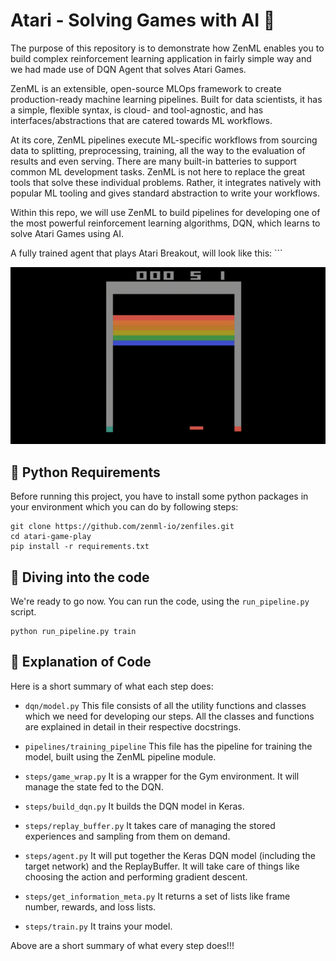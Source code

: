 # Atari - Solving Games with AI 🤖

The purpose of this repository is to demonstrate how ZenML enables you to build complex reinforcement learning application in fairly simple way and we had made use of DQN Agent that solves Atari Games.

ZenML is an extensible, open-source MLOps framework to create production-ready machine learning pipelines. Built for data scientists, it has a simple, flexible syntax, is cloud- and tool-agnostic, and has interfaces/abstractions that are catered towards ML workflows.

At its core, ZenML pipelines execute ML-specific workflows from sourcing data to splitting, preprocessing, training, all the way to the evaluation of results and even serving. There are many built-in batteries to support common ML development tasks. ZenML is not here to replace the great tools that solve these individual problems. Rather, it integrates natively with popular ML tooling and gives standard abstraction to write your workflows.

Within this repo, we will use ZenML to build pipelines for developing one of the most powerful reinforcement learning algorithms, DQN, which learns to solve Atari Games using AI.

A fully trained agent that plays Atari Breakout, will look like this: ```

![](/_assets/demo.gif)

## 🐍 Python Requirements

Before running this project, you have to install some python packages in your environment which you can do by following steps:

```
git clone https://github.com/zenml-io/zenfiles.git
cd atari-game-play
pip install -r requirements.txt
```

## 📓 Diving into the code

We're ready to go now. You can run the code, using the `run_pipeline.py` script.

```
python run_pipeline.py train
```

## 📓 Explanation of Code

Here is a short summary of what each step does:

- `dqn/model.py` This file consists of all the utility functions and classes which we need for developing our steps. All the classes and functions are explained in detail in their respective docstrings.
- `pipelines/training_pipeline` This file has the pipeline for training the model, built using the ZenML pipeline module.

- `steps/game_wrap.py` It is a wrapper for the Gym environment. It will manage the state fed to the DQN.
- `steps/build_dqn.py` It builds the DQN model in Keras.

- `steps/replay_buffer.py` It takes care of managing the stored experiences and sampling from them on demand.
- `steps/agent.py` It will put together the Keras DQN model (including the target network) and the ReplayBuffer. It will take care of things like choosing the action and performing gradient descent.
- `steps/get_information_meta.py` It returns a set of lists like frame number, rewards, and loss lists.
- `steps/train.py` It trains your model.

Above are a short summary of what every step does!!!

